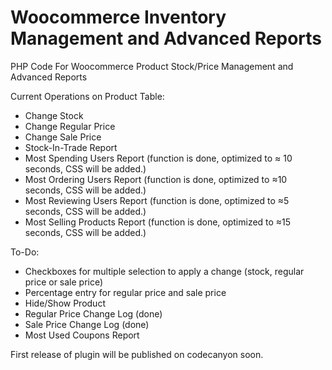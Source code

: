 # Woocommerce Inventory Management and Advanced Reports
PHP Code For Woocommerce Product Stock/Price Management and Advanced Reports

Current Operations on Product Table:
- Change Stock
- Change Regular Price
- Change Sale Price
- Stock-In-Trade Report
- Most Spending Users Report (function is done, optimized to ≈ 10 seconds, CSS will be added.)
- Most Ordering Users Report (function is done, optimized to ≈10 seconds, CSS will be added.)
- Most Reviewing Users Report (function is done, optimized to ≈5 seconds, CSS will be added.)
- Most Selling Products Report (function is done, optimized to ≈15 seconds, CSS will be added.)

To-Do:

- Checkboxes for multiple selection to apply a change (stock, regular price or sale price)
- Percentage entry for regular price and sale price
- Hide/Show Product 
- Regular Price Change Log (done)
- Sale Price Change Log (done)
- Most Used Coupons Report

First release of plugin will be published on codecanyon soon.
